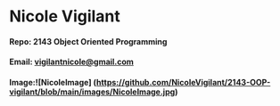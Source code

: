 # Nicole Vigilant
#### Repo: 2143 Object Oriented Programming
#### Email: vigilantnicole@gmail.com
#### Image:![NicoleImage] (https://github.com/NicoleVigilant/2143-OOP-vigilant/blob/main/images/NicoleImage.jpg)

